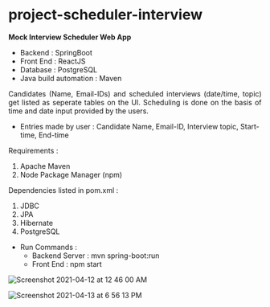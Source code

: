 # project-scheduler-interview
**Mock Interview Scheduler Web App**

- Backend : SpringBoot
- Front End : ReactJS
- Database : PostgreSQL
- Java build automation : Maven
 
<p align="justify">
Candidates (Name, Email-IDs) and scheduled interviews (date/time, topic) get listed as seperate tables on the UI. Scheduling is done on the basis of time and date input provided by the users.  
</p>

- Entries made by user : Candidate Name, Email-ID, Interview topic, Start-time, End-time

Requirements : 
1. Apache Maven
2. Node Package Manager (npm) 

Dependencies listed in pom.xml : 
1. JDBC
2. JPA 
3. Hibernate
4. PostgreSQL

- Run Commands : 
  - Backend Server : mvn spring-boot:run
  - Front End : npm start

![Screenshot 2021-04-12 at 12 46 00 AM](https://user-images.githubusercontent.com/42651751/114591175-3d7ce980-9ca7-11eb-94cf-5745b14548f4.png)

![Screenshot 2021-04-13 at 6 56 13 PM](https://user-images.githubusercontent.com/42651751/114591252-55546d80-9ca7-11eb-8c77-21a8dc7ebdb0.png)


